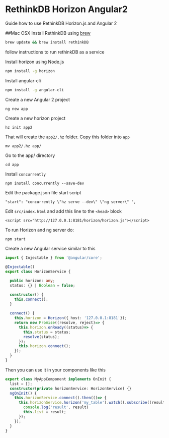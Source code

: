 # RethinkDB Horizon Angular2
Guide how to use RethinkDB Horizon.js and Angular 2

##Mac OSX
Install RethinkDB using [brew](http://brew.sh/)
```bash
brew update && brew install rethinkDB
```

follow instructions to run rethinkDB as a service

Install horizon using Node.js
```bash
npm install -g horizon
```

Install angular-cli
```bash
npm install -g angular-cli
```

Create a new Angular 2 project
```
ng new app
```

Create a new horizon project
```bash
hz init app2
```
That will create the `app2/.hz` folder. Copy this folder into `app`
```
mv app2/.hz app/
```

Go to the app/ directory
```
cd app
```

Install `concurrently`
```
npm install concurrently --save-dev
```

Edit the package.json file start script
```
"start": "concurrently \"hz serve --dev\" \"ng server\" ",
```

Edit `src/index.html` and add this line to the `<head>` block
```
<script src="http://127.0.0.1:8181/horizon/horizon.js"></script>
```

To run Horizon and ng server do:
```
npm start
```

Create a new Angular service similar to this
```typescript
import { Injectable } from '@angular/core';

@Injectable()
export class HorizonService {

  public horizon: any;
  status: {} | Boolean = false;

  constructor() {    
    this.connect();   
  }
 
  connect() {     
    this.horizon = Horizon({ host: '127.0.0.1:8181'});    
    return new Promise((resolve, reject)=> {
      this.horizon.onReady((status)=> {
        this.status = status;        
        resolve(status);                
      });      
      this.horizon.connect();            
    });        
  }    
}
```

Then you can use it in your components like this
```typescript
export class MyAppComponent implements OnInit {
  list = [];
  constructor(private horizonService: HorizonService) {}
  ngOnInit() {    
    this.horizonService.connect().then(()=> {      
      this.horizonService.horizon('my_table').watch().subscribe((result)=> {
        console.log('result', result)
        this.list = result; 
      });      
    });    
  }     
}
```




